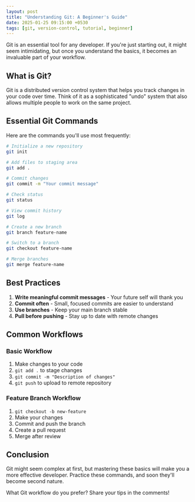 ```yaml
---
layout: post
title: "Understanding Git: A Beginner's Guide"
date: 2025-01-25 09:15:00 +0530
tags: [git, version-control, tutorial, beginner]
---
```


Git is an essential tool for any developer. If you're just starting out, it might seem intimidating, but once you understand the basics, it becomes an invaluable part of your workflow.

## What is Git?

Git is a distributed version control system that helps you track changes in your code over time. Think of it as a sophisticated "undo" system that also allows multiple people to work on the same project.

## Essential Git Commands

Here are the commands you'll use most frequently:

```bash
# Initialize a new repository
git init

# Add files to staging area
git add .

# Commit changes
git commit -m "Your commit message"

# Check status
git status

# View commit history
git log

# Create a new branch
git branch feature-name

# Switch to a branch
git checkout feature-name

# Merge branches
git merge feature-name
```

## Best Practices

1. **Write meaningful commit messages** - Your future self will thank you
2. **Commit often** - Small, focused commits are easier to understand
3. **Use branches** - Keep your main branch stable
4. **Pull before pushing** - Stay up to date with remote changes

## Common Workflows

### Basic Workflow
1. Make changes to your code
2. `git add .` to stage changes
3. `git commit -m "Description of changes"`
4. `git push` to upload to remote repository

### Feature Branch Workflow
1. `git checkout -b new-feature`
2. Make your changes
3. Commit and push the branch
4. Create a pull request
5. Merge after review

## Conclusion

Git might seem complex at first, but mastering these basics will make you a more effective developer. Practice these commands, and soon they'll become second nature.

What Git workflow do you prefer? Share your tips in the comments!
